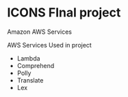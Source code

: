 # ICONS FInal project
Amazon AWS Services

AWS Services Used in project
* Lambda
* Comprehend
* Polly
* Translate
* Lex